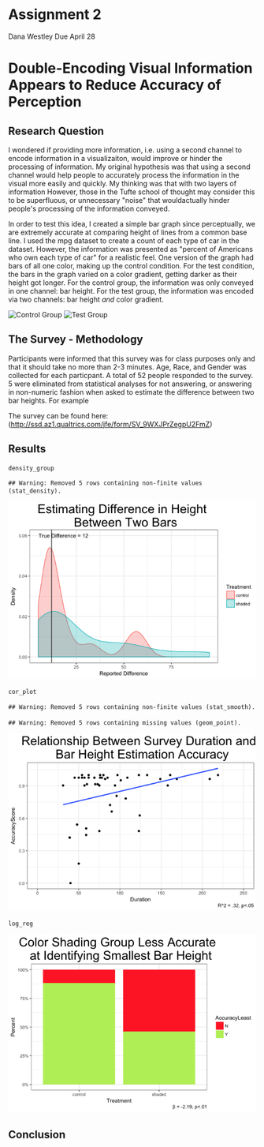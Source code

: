 Assignment 2
================
Dana Westley
Due April 28

Double-Encoding Visual Information Appears to Reduce Accuracy of Perception
===========================================================================

Research Question
-----------------

I wondered if providing more information, i.e. using a second channel to encode information in a visualizaiton, would improve or hinder the processing of information. My original hypothesis was that using a second channel would help people to accurately process the information in the visual more easily and quickly. My thinking was that with two layers of information However, those in the Tufte school of thought may consider this to be superfluous, or unnecessary "noise" that wouldactually hinder people's processing of the information conveyed.

In order to test this idea, I created a simple bar graph since perceptually, we are extremely accurate at comparing height of lines from a common base line. I used the mpg dataset to create a count of each type of car in the dataset. However, the information was presented as "percent of Americans who own each type of car" for a realistic feel. One version of the graph had bars of all one color, making up the control condition. For the test condition, the bars in the graph varied on a color gradient, getting darker as their height got longer. For the control group, the information was only conveyed in one channel: bar height. For the test group, the information was encoded via two channels: bar height *and* color gradient.

![Control Group](~/Desktop/Onecolor.png) ![Test Group](~/Desktop/Shaded.png)

The Survey - Methodology
------------------------

Participants were informed that this survey was for class purposes only and that it should take no more than 2-3 minutes. Age, Race, and Gender was collected for each particpant. A total of 52 people responded to the survey. 5 were eliminated from statistical analyses for not answering, or answering in non-numeric fashion when asked to estimate the difference between two bar heights. For example

The survey can be found here: (<http://ssd.az1.qualtrics.com/jfe/form/SV_9WXJPrZegpU2FmZ>)

Results
-------

``` r
density_group
```

    ## Warning: Removed 5 rows containing non-finite values (stat_density).

![](Assignment2_files/figure-markdown_github/unnamed-chunk-1-1.png)

``` r
cor_plot
```

    ## Warning: Removed 5 rows containing non-finite values (stat_smooth).

    ## Warning: Removed 5 rows containing missing values (geom_point).

![](Assignment2_files/figure-markdown_github/unnamed-chunk-1-2.png)

``` r
log_reg
```

![](Assignment2_files/figure-markdown_github/unnamed-chunk-1-3.png)

Conclusion
----------
